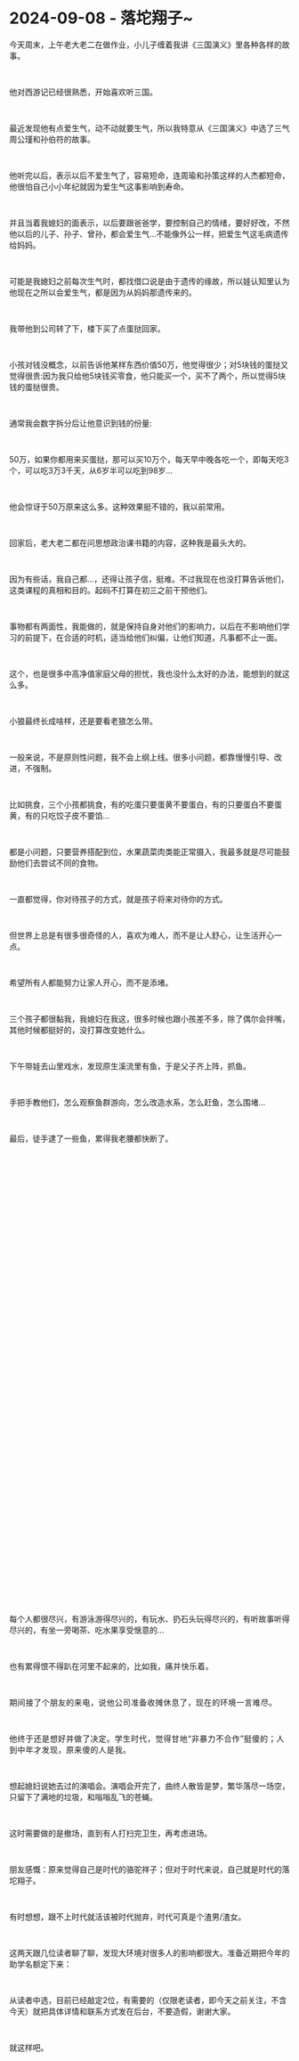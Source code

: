 # 2024-09-08 - 落坨翔子~

<p style="visibility: visible;">今天周末，上午老大老二在做作业，小儿子缠着我讲《三国演义》里各种各样的故事。</p><p style="visibility: visible;"><br style="visibility: visible;"></p><p style="visibility: visible;">他对西游记已经很熟悉，开始喜欢听三国。</p><p style="visibility: visible;"><br style="visibility: visible;"></p><p style="visibility: visible;">最近发现他有点爱生气，动不动就要生气，所以我特意从《三国演义》中选了三气周公瑾和孙伯符的故事。</p><p style="visibility: visible;"><br style="visibility: visible;"></p><p style="visibility: visible;">他听完以后，表示以后不爱生气了，容易短命，连周瑜和孙策这样的人杰都短命，他很怕自己小小年纪就因为爱生气这事影响到寿命。</p><p style="visibility: visible;"><br style="visibility: visible;"></p><p style="visibility: visible;">并且当着我媳妇的面表示，以后要跟爸爸学，要控制自己的情绪，要好好改，不然他以后的儿子、孙子、曾孙，都会爱生气…不能像外公一样，把爱生气这毛病遗传给妈妈。</p><p style="visibility: visible;"><br style="visibility: visible;"></p><p style="visibility: visible;">可能是我媳妇之前每次生气时，都找借口说是由于遗传的缘故，所以娃认知里认为他现在之所以会爱生气，都是因为从妈妈那遗传来的。</p><p style="visibility: visible;"><br style="visibility: visible;"></p><p style="visibility: visible;">我带他到公司转了下，楼下买了点蛋挞回家。</p><p style="visibility: visible;"><br style="visibility: visible;"></p><p style="visibility: visible;">小孩对钱没概念，以前告诉他某样东西价值50万，他觉得很少；对5块钱的蛋挞又觉得很贵:因为我只给他5块钱买零食，他只能买一个，买不了两个，所以觉得5块钱的蛋挞很贵。</p><p style="visibility: visible;"><br style="visibility: visible;"></p><p style="visibility: visible;">通常我会数字拆分后让他意识到钱的份量:</p><p style="visibility: visible;"><br style="visibility: visible;"></p><p style="visibility: visible;">50万，如果你都用来买蛋挞，那可以买10万个，每天早中晚各吃一个，即每天吃3个，可以吃3万3千天，从6岁半可以吃到98岁…</p><p style="visibility: visible;"><br style="visibility: visible;"></p><p style="visibility: visible;">他会惊讶于50万原来这么多。这种效果挺不错的，我以前常用。</p><p style="visibility: visible;"><br style="visibility: visible;"></p><p style="visibility: visible;">回家后，老大老二都在问思想政治课书籍的内容，这种我是最头大的。</p><p style="visibility: visible;"><br style="visibility: visible;"></p><p style="visibility: visible;">因为有些话，我自己都...，还得让孩子信，挺难。不过我现在也没打算告诉他们，这类课程的真相和目的。起码不打算在初三之前干预他们。</p><p style="visibility: visible;"><br style="visibility: visible;"></p><p style="visibility: visible;">事物都有两面性，我能做的，就是保持自身对他们的影响力，以后在不影响他们学习的前提下，在合适的时机，适当给他们纠偏，让他们知道，凡事都不止一面。</p><p style="visibility: visible;"><br style="visibility: visible;"></p><p style="visibility: visible;">这个，也是很多中高净值家庭父母的担忧，我也没什么太好的办法，能想到的就这么多。</p><p style="visibility: visible;"><br style="visibility: visible;"></p><p style="visibility: visible;">小狼最终长成啥样，还是要看老狼怎么带。</p><p><br></p><p>一般来说，不是原则性问题，我不会上纲上线。很多小问题，都靠慢慢引导、改进，不强制。</p><p><br></p><p>比如挑食，三个小孩都挑食，有的吃蛋只要蛋黄不要蛋白，有的只要蛋白不要蛋黄，有的只吃饺子皮不要馅…</p><p><br></p><p>都是小问题，只要营养搭配到位，水果蔬菜肉类能正常摄入，我最多就是尽可能鼓励他们去尝试不同的食物。</p><p><br></p><p>一直都觉得，你对待孩子的方式，就是孩子将来对待你的方式。</p><p><br></p><p>但世界上总是有很多很奇怪的人，喜欢为难人，而不是让人舒心，让生活开心一点。</p><p><br></p><p>希望所有人都能努力让家人开心，而不是添堵。</p><p><br></p><p>三个孩子都很黏我，我媳妇在我这，很多时候也跟小孩差不多，除了偶尔会拌嘴，其他时候都挺好的，没打算改变她什么。</p><p><br></p><p>下午带娃去山里戏水，发现原生溪流里有鱼，于是父子齐上阵，抓鱼。</p><p><br></p><p>手把手教他们，怎么观察鱼群游向，怎么改造水系，怎么赶鱼，怎么围堵…</p><p><br></p><p>最后，徒手逮了一些鱼，累得我老腰都快断了。</p><p><br></p><section><section style="display: inline-block;"><img class="rich_pages wxw-img js_img_placeholder wx_img_placeholder" data-ratio="1.112037037037037" data-src="https://mmbiz.qpic.cn/mmbiz_jpg/OywhRh06vTlib4icmCQum3DFtwvA84rQicicMFyg7gBWzhCiclMeUibQ7SO0Zjnia1XOpWpDUNFIeSBCt5Wa79vYXuXog/640?wx_fmt=jpeg" data-type="jpg" data-w="1080" data-original-style="null" data-index="1" src="data:image/svg+xml,%3C%3Fxml version='1.0' encoding='UTF-8'%3F%3E%3Csvg width='1px' height='1px' viewBox='0 0 1 1' version='1.1' xmlns='http://www.w3.org/2000/svg' xmlns:xlink='http://www.w3.org/1999/xlink'%3E%3Ctitle%3E%3C/title%3E%3Cg stroke='none' stroke-width='1' fill='none' fill-rule='evenodd' fill-opacity='0'%3E%3Cg transform='translate(-249.000000, -126.000000)' fill='%23FFFFFF'%3E%3Crect x='249' y='126' width='1' height='1'%3E%3C/rect%3E%3C/g%3E%3C/g%3E%3C/svg%3E" _width="677px" style="width: 677px !important; height: 752.849px !important;" alt="图片"></section></section><p><br></p><p>每个人都很尽兴，有游泳游得尽兴的，有玩水、扔石头玩得尽兴的，有听故事听得尽兴的，有坐一旁喝茶、吃水果享受惬意的…</p><p><br></p><p>也有累得恨不得趴在河里不起来的，比如我，<span style="background-color: transparent;letter-spacing: 0.034em;caret-color: var(--weui-BRAND);">痛并快乐着。</span></p><p><span style="background-color: transparent;letter-spacing: 0.034em;caret-color: var(--weui-BRAND);"><br></span></p><p><span style="letter-spacing: 0.578px;">期间接了个朋友的来电，说他公司准备收摊休息了，现在的环境一言难尽。</span></p><p><span style="letter-spacing: 0.578px;"><br></span></p><p><span style="letter-spacing: 0.578px;">他终于还是想好并做了决定。学生时代，觉得甘地“非暴力不合作”挺傻的；人到中年才发现，原来傻的人是我。</span></p><p><br></p><p>想起媳妇说她去过的演唱会。演唱会开完了，曲终人散皆是梦，繁华落尽一场空，只留下了满地的垃圾，和嗡嗡乱飞的苍蝇。</p><p><br></p><p>这时需要做的是撤场，直到有人打扫完卫生，再考虑进场。</p><p><br></p><p>朋友感慨：原来觉得自己是时代的骆驼祥子；但对于时代来说，自己就是时代的落坨翔子。</p><p><br></p><p>有时想想，跟不上时代就活该被时代抛弃，时代可真是个渣男/渣女。</p><p><br></p><p>这两天跟几位读者聊了聊，发现大环境对很多人的影响都很大。准备近期把今年的助学名额定下来：</p><p><br></p><p>从读者中选，目前已经敲定2位，有需要的（仅限老读者，即今天之前关注，不含今天）就把具体详情和联系方式发在后台，不要造假，谢谢大家。<br></p><p><br></p><p>就这样吧。</p><p style="display: none;"><mp-style-type data-value="10000"></mp-style-type></p>